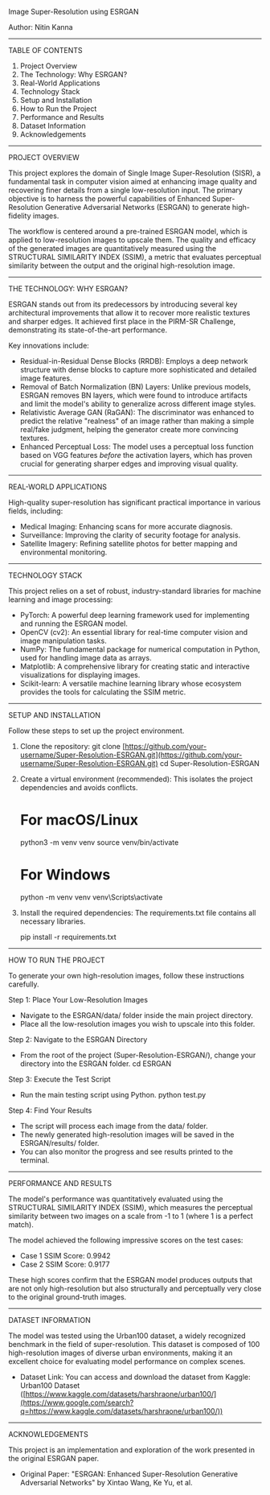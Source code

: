 Image Super-Resolution using ESRGAN

Author: Nitin Kanna

-----

TABLE OF CONTENTS

1.  Project Overview
2.  The Technology: Why ESRGAN?
3.  Real-World Applications
4.  Technology Stack
5.  Setup and Installation
6.  How to Run the Project
7.  Performance and Results
8.  Dataset Information
9.  Acknowledgements

-----

PROJECT OVERVIEW

This project explores the domain of Single Image Super-Resolution (SISR), a fundamental task in computer vision aimed at enhancing image quality and recovering finer details from a single low-resolution input. The primary objective is to harness the powerful capabilities of Enhanced Super-Resolution Generative Adversarial Networks (ESRGAN) to generate high-fidelity images.

The workflow is centered around a pre-trained ESRGAN model, which is applied to low-resolution images to upscale them. The quality and efficacy of the generated images are quantitatively measured using the STRUCTURAL SIMILARITY INDEX (SSIM), a metric that evaluates perceptual similarity between the output and the original high-resolution image.

-----

THE TECHNOLOGY: WHY ESRGAN?

ESRGAN stands out from its predecessors by introducing several key architectural improvements that allow it to recover more realistic textures and sharper edges. It achieved first place in the PIRM-SR Challenge, demonstrating its state-of-the-art performance.

Key innovations include:

  * Residual-in-Residual Dense Blocks (RRDB): Employs a deep network structure with dense blocks to capture more sophisticated and detailed image features.
  * Removal of Batch Normalization (BN) Layers: Unlike previous models, ESRGAN removes BN layers, which were found to introduce artifacts and limit the model's ability to generalize across different image styles.
  * Relativistic Average GAN (RaGAN): The discriminator was enhanced to predict the relative "realness" of an image rather than making a simple real/fake judgment, helping the generator create more convincing textures.
  * Enhanced Perceptual Loss: The model uses a perceptual loss function based on VGG features *before* the activation layers, which has proven crucial for generating sharper edges and improving visual quality.

-----

REAL-WORLD APPLICATIONS

High-quality super-resolution has significant practical importance in various fields, including:

  * Medical Imaging: Enhancing scans for more accurate diagnosis.
  * Surveillance: Improving the clarity of security footage for analysis.
  * Satellite Imagery: Refining satellite photos for better mapping and environmental monitoring.

-----

TECHNOLOGY STACK

This project relies on a set of robust, industry-standard libraries for machine learning and image processing:

  * PyTorch: A powerful deep learning framework used for implementing and running the ESRGAN model.
  * OpenCV (cv2): An essential library for real-time computer vision and image manipulation tasks.
  * NumPy: The fundamental package for numerical computation in Python, used for handling image data as arrays.
  * Matplotlib: A comprehensive library for creating static and interactive visualizations for displaying images.
  * Scikit-learn: A versatile machine learning library whose ecosystem provides the tools for calculating the SSIM metric.

-----

SETUP AND INSTALLATION

Follow these steps to set up the project environment.

1.  Clone the repository:
    git clone [https://github.com/your-username/Super-Resolution-ESRGAN.git](https://github.com/your-username/Super-Resolution-ESRGAN.git)
    cd Super-Resolution-ESRGAN

2.  Create a virtual environment (recommended):
    This isolates the project dependencies and avoids conflicts.

     # For macOS/Linux
    python3 -m venv venv
    source venv/bin/activate
    # For Windows
    python -m venv venv
    venv\\Scripts\\activate

4.  Install the required dependencies:
    The requirements.txt file contains all necessary libraries.

    pip install -r requirements.txt

-----

HOW TO RUN THE PROJECT

To generate your own high-resolution images, follow these instructions carefully.

Step 1: Place Your Low-Resolution Images

  * Navigate to the ESRGAN/data/ folder inside the main project directory.
  * Place all the low-resolution images you wish to upscale into this folder.

Step 2: Navigate to the ESRGAN Directory

  * From the root of the project (Super-Resolution-ESRGAN/), change your directory into the ESRGAN folder.
    cd ESRGAN

Step 3: Execute the Test Script

  * Run the main testing script using Python.
    python test.py

Step 4: Find Your Results

  * The script will process each image from the data/ folder.
  * The newly generated high-resolution images will be saved in the ESRGAN/results/ folder.
  * You can also monitor the progress and see results printed to the terminal.

-----

PERFORMANCE AND RESULTS

The model's performance was quantitatively evaluated using the STRUCTURAL SIMILARITY INDEX (SSIM), which measures the perceptual similarity between two images on a scale from -1 to 1 (where 1 is a perfect match).

The model achieved the following impressive scores on the test cases:

  * Case 1 SSIM Score: 0.9942
  * Case 2 SSIM Score: 0.9177

These high scores confirm that the ESRGAN model produces outputs that are not only high-resolution but also structurally and perceptually very close to the original ground-truth images.

-----

DATASET INFORMATION

The model was tested using the Urban100 dataset, a widely recognized benchmark in the field of super-resolution. This dataset is composed of 100 high-resolution images of diverse urban environments, making it an excellent choice for evaluating model performance on complex scenes.

  * Dataset Link: You can access and download the dataset from Kaggle: Urban100 Dataset ([https://www.kaggle.com/datasets/harshraone/urban100/](https://www.google.com/search?q=https://www.kaggle.com/datasets/harshraone/urban100/))

-----

ACKNOWLEDGEMENTS

This project is an implementation and exploration of the work presented in the original ESRGAN paper.

  * Original Paper: "ESRGAN: Enhanced Super-Resolution Generative Adversarial Networks" by Xintao Wang, Ke Yu, et al.
